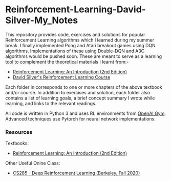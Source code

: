# Reinforcement-Learning-David-Silver-My_Notes
This repository provides code, exercises and solutions for popular Reinforcement Learning algorithms which I learned during my summer break. I finally implemented Pong and Atari breakout games using DQN algorithms. Implementations of these using Double-DQN and A3C algorithms would be pushed soon. These are meant to serve as a learning tool to complement the theoretical materials I learnt from:-

- [Reinforcement Learning: An Introduction (2nd Edition)](http://incompleteideas.net/book/bookdraft2018jan1.pdf)
- [David Silver's Reinforcement Learning Course](http://www0.cs.ucl.ac.uk/staff/d.silver/web/Teaching.html)

Each folder in corresponds to one or more chapters of the above textbook and/or course. In addition to exercises and solution, each folder also contains a list of learning goals, a brief concept summary I wrote while learning, and links to the relevant readings.

All code is written in Python 3 and uses RL environments from [OpenAI Gym](https://gym.openai.com/). Advanced techniques use Pytorch for neural network implementations.

### Resources

Textbooks:

- [Reinforcement Learning: An Introduction (2nd Edition)](http://incompleteideas.net/book/bookdraft2018jan1.pdf)

Other Useful Onine Class:
- [CS285 - Deep Reinforcement Learning (Berkeley, Fall 2020)](http://rail.eecs.berkeley.edu/deeprlcourse/)
